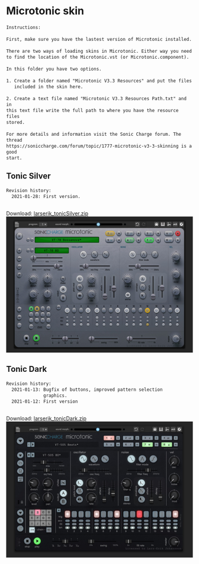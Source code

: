 # Microtonic skin
```
Instructions:

First, make sure you have the lastest version of Microtonic installed. 

There are two ways of loading skins in Microtonic. Either way you need
to find the location of the Microtonic.vst (or Microtonic.component). 

In this folder you have two options. 

1. Create a folder named "Microtonic V3.3 Resources" and put the files 
   included in the skin here.
  
2. Create a text file named "Microtonic V3.3 Resources Path.txt" and in 
this text file write the full path to where you have the resource files 
stored.

For more details and information visit the Sonic Charge forum. The thread
https://soniccharge.com/forum/topic/1777-microtonic-v3-3-skinning is a good
start.

```
## Tonic Silver

```
Revision history:
  2021-01-28: First version.
  
```
Download: [larserik_tonicSilver.zip](larserik_tonicSilver.zip)
![preview](larserik_tonicSilver_preview.jpg)


## Tonic Dark

```
Revision history:
  2021-01-13: Bugfix of buttons, improved pattern selection 
              graphics.
  2021-01-12: First version
  
```

Download: [larserik_tonicDark.zip](larserik_tonicDark.zip)
![preview](larserik_tonicDark_preview.jpg)
